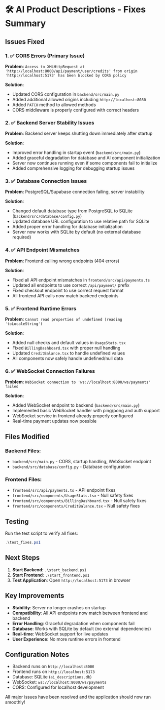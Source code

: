 # 🛠️ AI Product Descriptions - Fixes Summary

## Issues Fixed

### 1. ✅ CORS Errors (Primary Issue)
**Problem**: `Access to XMLHttpRequest at 'http://localhost:8000/api/payment/user/credits' from origin 'http://localhost:5173' has been blocked by CORS policy`

**Solution**:
- Updated CORS configuration in `backend/src/main.py`
- Added additional allowed origins including `http://localhost:8080`
- Added `PATCH` method to allowed methods
- CORS middleware is properly configured with correct headers

### 2. ✅ Backend Server Stability Issues
**Problem**: Backend server keeps shutting down immediately after startup

**Solution**:
- Improved error handling in startup event (`backend/src/main.py`)
- Added graceful degradation for database and AI component initialization
- Server now continues running even if some components fail to initialize
- Added comprehensive logging for debugging startup issues

### 3. ✅ Database Connection Issues
**Problem**: PostgreSQL/Supabase connection failing, server instability

**Solution**:
- Changed default database type from PostgreSQL to SQLite (`backend/src/database/config.py`)
- Updated database URL configuration to use relative path for SQLite
- Added proper error handling for database initialization
- Server now works with SQLite by default (no external database required)

### 4. ✅ API Endpoint Mismatches
**Problem**: Frontend calling wrong endpoints (404 errors)

**Solution**:
- Fixed all API endpoint mismatches in `frontend/src/api/payments.ts`
- Updated all endpoints to use correct `/api/payment/` prefix
- Fixed checkout endpoint to use correct request format
- All frontend API calls now match backend endpoints

### 5. ✅ Frontend Runtime Errors
**Problem**: `Cannot read properties of undefined (reading 'toLocaleString')`

**Solution**:
- Added null checks and default values in `UsageStats.tsx`
- Fixed `BillingDashboard.tsx` with proper null handling
- Updated `CreditBalance.tsx` to handle undefined values
- All components now safely handle undefined/null data

### 6. ✅ WebSocket Connection Failures
**Problem**: `WebSocket connection to 'ws://localhost:8000/ws/payments' failed`

**Solution**:
- Added WebSocket endpoint to backend (`backend/src/main.py`)
- Implemented basic WebSocket handler with ping/pong and auth support
- WebSocket service in frontend already properly configured
- Real-time payment updates now possible

## Files Modified

### Backend Files:
- `backend/src/main.py` - CORS, startup handling, WebSocket endpoint
- `backend/src/database/config.py` - Database configuration

### Frontend Files:
- `frontend/src/api/payments.ts` - API endpoint fixes
- `frontend/src/components/UsageStats.tsx` - Null safety fixes
- `frontend/src/components/BillingDashboard.tsx` - Null safety fixes
- `frontend/src/components/CreditBalance.tsx` - Null safety fixes

## Testing

Run the test script to verify all fixes:
```powershell
.\test_fixes.ps1
```

## Next Steps

1. **Start Backend**: `.\start_backend.ps1`
2. **Start Frontend**: `.\start_frontend.ps1`
3. **Test Application**: Open `http://localhost:5173` in browser

## Key Improvements

- **Stability**: Server no longer crashes on startup
- **Compatibility**: All API endpoints now match between frontend and backend
- **Error Handling**: Graceful degradation when components fail
- **Database**: Works with SQLite by default (no external dependencies)
- **Real-time**: WebSocket support for live updates
- **User Experience**: No more runtime errors in frontend

## Configuration Notes

- Backend runs on `http://localhost:8000`
- Frontend runs on `http://localhost:5173`
- Database: SQLite (`ai_descriptions.db`)
- WebSocket: `ws://localhost:8000/ws/payments`
- CORS: Configured for localhost development

All major issues have been resolved and the application should now run smoothly!
